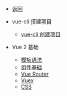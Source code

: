 - [返回](docs/get-start/ "返回")

- vue-cli 搭建项目
  - [vue-cli 创建项目](docs/Vue2/1.vue-cli_搭建项目/01.vue-cli_创建项目 "vue-cli 创建项目")

- Vue 2 基础
  - [模板语法](docs/Vue2/2.Vue_2_基础/01.模板语法 "模板语法")
  - [组件基础](docs/Vue2/2.Vue_2_基础/02.组件基础 "组件基础")
  - [Vue Router](docs/Vue2/2.Vue_2_基础/03.Vue_Router "Vue Router")
  - [Vuex](docs/Vue2/2.Vue_2_基础/04.Vuex "Vuex")
  - [CSS](docs/Vue2/2.Vue_2_基础/05.CSS "CSS")
